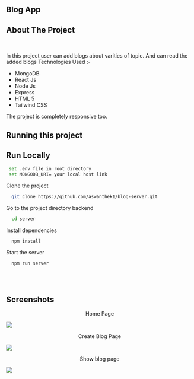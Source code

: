 ## Blog App


## About The Project
<br>

In this project user can add blogs about varities of topic. And  can read the added blogs
Technologies Used :-
- MongoDB
- React Js
- Node Js
- Express
- HTML 5
- Tailwind CSS

The project is completely responsive too.

## Running this project

## Run Locally


```bash
 set .env file in root directory 
 set MONGODB_URI= your local host link
```

Clone the project

```bash
  git clone https://github.com/aswanthek1/blog-server.git
```

Go to the project directory backend

```bash
  cd server
```

Install dependencies

```bash
  npm install
```

Start the server

```bash
  npm run server
```

<br/>

<br>




## Screenshots




<p align="center">
Home Page
</p>
<img src="https://res.cloudinary.com/dm0l6abeb/image/upload/v1673522319/Equiam/EqaimHome_zt67jq.png">  

     
<p align="center">
Create Blog Page
</p>
<img src="https://res.cloudinary.com/dm0l6abeb/image/upload/v1673522318/Equiam/EqaimCreate_puzvap.png">

     
<p align="center">
Show blog page
</p>
<img src="https://res.cloudinary.com/dm0l6abeb/image/upload/v1673522319/Equiam/EqaimShow_wp3uc8.png">


<br/>


